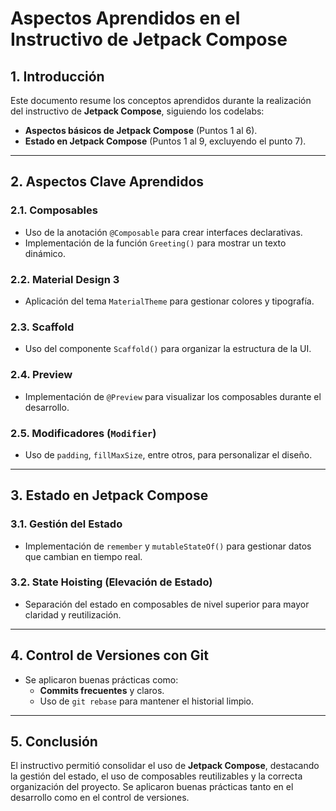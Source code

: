 # **Aspectos Aprendidos en el Instructivo de Jetpack Compose**

## **1. Introducción**
Este documento resume los conceptos aprendidos durante la realización del instructivo de **Jetpack Compose**, siguiendo los codelabs:

- **Aspectos básicos de Jetpack Compose** (Puntos 1 al 6).
- **Estado en Jetpack Compose** (Puntos 1 al 9, excluyendo el punto 7).

---

## **2. Aspectos Clave Aprendidos**

### **2.1. Composables**
- Uso de la anotación `@Composable` para crear interfaces declarativas.
- Implementación de la función `Greeting()` para mostrar un texto dinámico.

### **2.2. Material Design 3**
- Aplicación del tema `MaterialTheme` para gestionar colores y tipografía.

### **2.3. Scaffold**
- Uso del componente `Scaffold()` para organizar la estructura de la UI.

### **2.4. Preview**
- Implementación de `@Preview` para visualizar los composables durante el desarrollo.

### **2.5. Modificadores (`Modifier`)**
- Uso de `padding`, `fillMaxSize`, entre otros, para personalizar el diseño.

---

## **3. Estado en Jetpack Compose**

### **3.1. Gestión del Estado**
- Implementación de `remember` y `mutableStateOf()` para gestionar datos que cambian en tiempo real.

### **3.2. State Hoisting (Elevación de Estado)**
- Separación del estado en composables de nivel superior para mayor claridad y reutilización.

---

## **4. Control de Versiones con Git**
- Se aplicaron buenas prácticas como:
  - **Commits frecuentes** y claros.
  - Uso de `git rebase` para mantener el historial limpio.

---

## **5. Conclusión**
El instructivo permitió consolidar el uso de **Jetpack Compose**, destacando la gestión del estado, el uso de composables reutilizables y la correcta organización del proyecto. Se aplicaron buenas prácticas tanto en el desarrollo como en el control de versiones.
